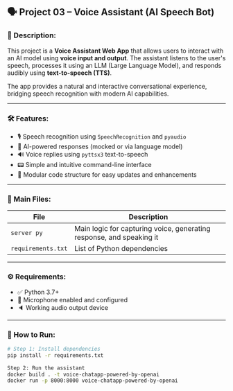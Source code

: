 ## 🗣️ Project 03 – Voice Assistant (AI Speech Bot)

### 📄 Description:

This project is a **Voice Assistant Web App** that allows users to interact with an AI model using **voice input and output**. The assistant listens to the user's speech, processes it using an LLM (Large Language Model), and responds audibly using **text-to-speech (TTS)**.

The app provides a natural and interactive conversational experience, bridging speech recognition with modern AI capabilities.

---

### 🛠️ Features:

- 🎙️ Speech recognition using `SpeechRecognition` and `pyaudio`
- 🧠 AI-powered responses (mocked or via language model)
- 🔊 Voice replies using `pyttsx3` text-to-speech
- 📟 Simple and intuitive command-line interface
- 🧩 Modular code structure for easy updates and enhancements

---

### 📂 Main Files:

| File         | Description                              |
|--------------|------------------------------------------|
| `server py`     | Main logic for capturing voice, generating response, and speaking it |
| `requirements.txt` | List of Python dependencies              |

---

### ⚙️ Requirements:

- ✅ Python 3.7+
- 🎤 Microphone enabled and configured
- 🔈 Working audio output device

---

### 🚀 How to Run:

```bash
# Step 1: Install dependencies
pip install -r requirements.txt

Step 2: Run the assistant
docker build . -t voice-chatapp-powered-by-openai
docker run -p 8000:8000 voice-chatapp-powered-by-openai
